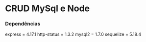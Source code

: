 # CRUD MySql e Node

### Dependências 

express = 4.17.1
http-status = 1.3.2
mysql2 = 1.7.0
sequelize = 5.18.4